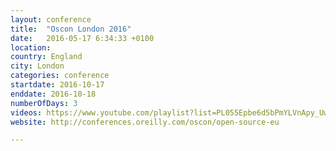 ```yaml
---
layout: conference
title:  "Oscon London 2016"
date:   2016-05-17 6:34:33 +0100
location: 
country: England
city: London
categories: conference
startdate: 2016-10-17
enddate: 2016-10-18
numberOfDays: 3
videos: https://www.youtube.com/playlist?list=PL055Epbe6d5bPmYLVnApy_UwQix9RfL94
website: http://conferences.oreilly.com/oscon/open-source-eu

---
```

